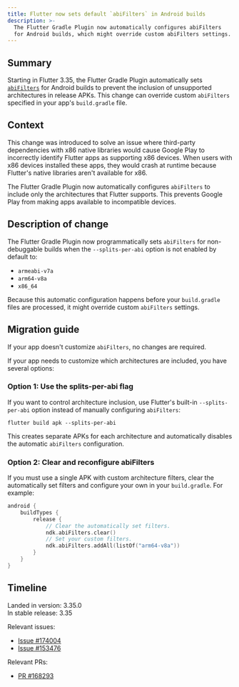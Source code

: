```yaml
---
title: Flutter now sets default `abiFilters` in Android builds
description: >-
  The Flutter Gradle Plugin now automatically configures abiFilters
  for Android builds, which might override custom abiFilters settings.
---
```


## Summary

Starting in Flutter 3.35, the Flutter Gradle Plugin automatically sets
[`abiFilters`][] for Android builds to prevent the inclusion of unsupported
architectures in release APKs. This change can override custom
`abiFilters` specified in your app's `build.gradle` file.

## Context

This change was introduced to solve an issue where third-party
dependencies with x86 native libraries would cause Google Play to
incorrectly identify Flutter apps as supporting x86 devices. When users
with x86 devices installed these apps, they would crash at runtime
because Flutter's native libraries aren't available for x86.

The Flutter Gradle Plugin now automatically configures `abiFilters` to
include only the architectures that Flutter supports. This prevents
Google Play from making apps available to incompatible devices.

## Description of change

The Flutter Gradle Plugin now programmatically sets `abiFilters` for
non-debuggable builds when the `--splits-per-abi` option is not enabled
by default to:
- `armeabi-v7a`
- `arm64-v8a`
- `x86_64`

Because this automatic configuration happens before your `build.gradle` files
are processed, it might override custom `abiFilters` settings.

## Migration guide
If your app doesn't customize `abiFilters`, no changes are required.

If your app needs to customize which architectures are included, you have
several options:

### Option 1: Use the splits-per-abi flag

If you want to control architecture inclusion, use Flutter's built-in
`--splits-per-abi` option instead of manually configuring `abiFilters`:

```console
flutter build apk --splits-per-abi
```

This creates separate APKs for each architecture and automatically disables
the automatic `abiFilters` configuration.

### Option 2: Clear and reconfigure abiFilters

If you must use a single APK with custom architecture filters, clear the
automatically set filters and configure your own in your `build.gradle`.
For example:

```kotlin
android {
    buildTypes {
        release {
            // Clear the automatically set filters.
            ndk.abiFilters.clear()
            // Set your custom filters.
            ndk.abiFilters.addAll(listOf("arm64-v8a"))
        }
    }
}
```

## Timeline

Landed in version: 3.35.0<br>
In stable release: 3.35

Relevant issues:
* [Issue #174004]({{site.repo.flutter}}/issues/174004)
* [Issue #153476]({{site.repo.flutter}}/issues/153476)

Relevant PRs:
* [PR #168293]({{site.repo.flutter}}/pull/168293)

[`abiFilters`]: https://developer.android.com/reference/tools/gradle-api/8.7/com/android/build/api/dsl/Ndk#abiFilters()
